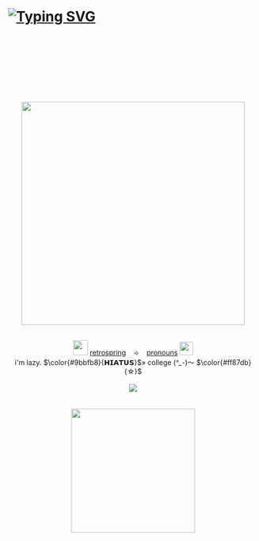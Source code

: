 <br /> <br /> <br />
# [![Typing SVG](https://readme-typing-svg.demolab.com?font=Schoolbell&size=36&letterSpacing=4px&pause=100&color=00AEBB&background=FF000000&width=435&lines=about-me+%5E_%5E)](https://git.io/typing-svg)
<div align="center">
<br /> <br /> <br /> <br /> <br /> <br /> <br /> <br />
<img src="https://github.com/user-attachments/assets/060cc4fd-95bd-4d70-801f-22155bbb1a70" height=450 weight=750> <br /> <br />
</div>
<div align="center">
  
<img src="https://github.com/user-attachments/assets/c4b8deba-7bcd-4321-b402-1b0ba9b6e1c6" height=30 weight=30> [retrospring](https://retrospring.net/@A_90)‎ ‎ ‎ ‎ ⟢‎ ‎ ‎ ‎ [pronouns](https://pronouns.cc/@yesmylord) <img src="https://github.com/user-attachments/assets/81e043fb-a55b-4baf-9e0f-de104cb5ab83" height=27 weight=30> <br />
i'm lazy. $\color{#9bbfb8}{𝗛𝗜𝗔𝗧𝗨𝗦}$» college (^_-)〜 $\color{#ff87db}{☆}$ <br /> <br />
<img src="https://github.com/user-attachments/assets/4ac1eaab-95df-4af1-aeff-59fcbec615f7"> <br /> <br /> <br />
<img src="https://github.com/user-attachments/assets/a3d1ed0c-e2a4-45ec-986a-d7657c6d7109" height=250 weight=450> <br /> <br />
<br /> <br /> <br /> <br /> <br /> <br /> <br /> <br />
